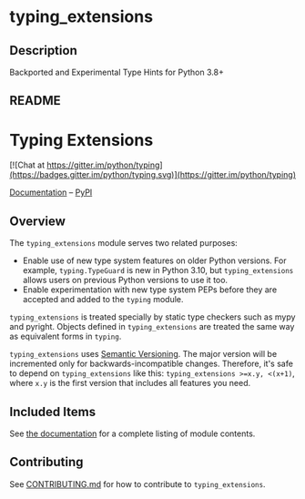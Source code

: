 # typing_extensions

## Description

Backported and Experimental Type Hints for Python 3.8+

## README

# Typing Extensions

[![Chat at https://gitter.im/python/typing](https://badges.gitter.im/python/typing.svg)](https://gitter.im/python/typing)

[Documentation](https://typing-extensions.readthedocs.io/en/latest/#) –
[PyPI](https://pypi.org/project/typing-extensions/)

## Overview

The `typing_extensions` module serves two related purposes:

- Enable use of new type system features on older Python versions. For example,
  `typing.TypeGuard` is new in Python 3.10, but `typing_extensions` allows
  users on previous Python versions to use it too.
- Enable experimentation with new type system PEPs before they are accepted and
  added to the `typing` module.

`typing_extensions` is treated specially by static type checkers such as
mypy and pyright. Objects defined in `typing_extensions` are treated the same
way as equivalent forms in `typing`.

`typing_extensions` uses
[Semantic Versioning](https://semver.org/). The
major version will be incremented only for backwards-incompatible changes.
Therefore, it's safe to depend
on `typing_extensions` like this: `typing_extensions >=x.y, <(x+1)`,
where `x.y` is the first version that includes all features you need.

## Included Items

See [the documentation](https://typing-extensions.readthedocs.io/en/latest/#) for a
complete listing of module contents.

## Contributing

See [CONTRIBUTING.md](https://github.com/python/typing_extensions/blob/main/CONTRIBUTING.md)
for how to contribute to `typing_extensions`.
